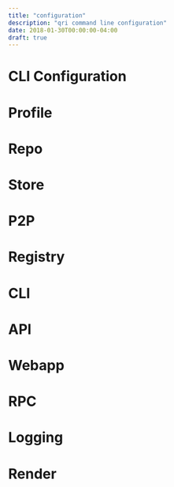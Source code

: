 ```yaml
---
title: "configuration"
description: "qri command line configuration"
date: 2018-01-30T00:00:00-04:00
draft: true
---
```


# CLI Configuration

# Profile

# Repo

# Store

# P2P

# Registry

# CLI

# API

# Webapp

# RPC

# Logging

# Render
